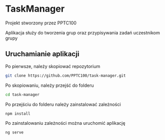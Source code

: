 # TaskManager

Projekt stworzony przez PPTC100

Aplikacja służy do tworzenia grup oraz przypisywania zadań uczestnikom grupy

## Uruchamianie aplikacji

Po pierwsze, należy skopiować repozytorium

```bash
git clone https://github.com/PPTC100/task-manager.git
```

Po skopiowaniu, należy przejść do folderu

```bash
cd task-manager
```
Po przejściu do folderu należy zainstalować zależności

```bash
npm install
```

Po zainstalowaniu zależności można uruchomić aplikację

```bash
ng serve
```
